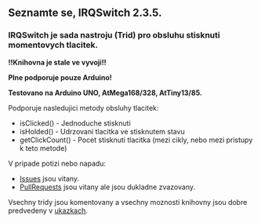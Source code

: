 ## Seznamte se, IRQSwitch 2.3.5.

### IRQSwitch je sada nastroju (Trid) pro obsluhu stisknuti momentovych tlacitek.
**!!Knihovna je stale ve vyvoji!!**

**Plne podporuje pouze Arduino!**

**Testovano na Arduino UNO, AtMega168/328, AtTiny13/85.**

Podporuje nasledujici metody obsluhy tlacitek:
- isClicked()     - Jednoduche stisknuti
- isHolded()      - Udrzovani tlacitka ve stisknutem stavu
- getClickCount() - Pocet stisknuti tlacitka (mezi cikly, nebo mezi pristupy k teto metode)

V pripade potizi nebo napadu:
- [Issues](http://github.com/colesnicov/IRQSwitch/issues/) jsou vitany.
- [PullRequests](http://github.com/colesnicov/IRQSwitch/pulls/) jsou vitany ale jsou dukladne zvazovany.

Vsechny tridy jsou komentovany a vsechny moznosti knihovny jsou dobre predvedeny v [ukazkach](http://github.com/colesnicov/IRQSwitch/examples/).
